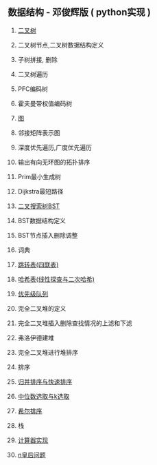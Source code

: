 数据结构 - 邓俊辉版 ( python实现 )
-----------

1. [二叉树](http://nbviewer.jupyter.org/github/lj72808up/datastruct/blob/master/bintree/1-BinaryTree.ipynb) 
  1. 二叉树节点,二叉树数据结构定义  
  2. 子树拼接, 删除
  3. 二叉树遍历
  3. PFC编码树
  4. 霍夫曼带权值编码树

2. [图](http://nbviewer.jupyter.org/github/lj72808up/datastruct/blob/d5a96cacce66080b1df413972625f19c8a88b9d9/graphy/graphy.ipynb) 
  1. 邻接矩阵表示图
  2. 深度优先遍历,广度优先遍历
  3. 输出有向无环图的拓扑排序
  3. Prim最小生成树
  4. Dijkstra最短路径

3. [二叉搜索树BST](http://nbviewer.jupyter.org/github/lj72808up/datastruct/blob/d5a96cacce66080b1df413972625f19c8a88b9d9/searchtree/BST.ipynb)
  1. BST数据结构定义
  2. BST节点插入删除调整

4. 词典  
  1. [跳转表(四联表)](http://nbviewer.jupyter.org/github/lj72808up/datastruct/blob/d5a96cacce66080b1df413972625f19c8a88b9d9/directionary/skiplist.ipynb)
  2. [哈希表(线性探查与二次哈希)](http://nbviewer.jupyter.org/github/lj72808up/datastruct/blob/d5a96cacce66080b1df413972625f19c8a88b9d9/directionary/HashTable.ipynb)

5. [优先级队列](http://nbviewer.jupyter.org/github/lj72808up/datastruct/blob/d5a96cacce66080b1df413972625f19c8a88b9d9/priorityqueue/%E4%BC%98%E5%85%88%E7%BA%A7%E9%98%9F%E5%88%97.ipynb)
  1. 完全二叉堆的定义
  2. 完全二叉堆插入删除查找情况的上滤和下滤
  3. 弗洛伊德建堆
  4. 完全二叉堆进行堆排序

6. 排序  
  1. [归并排序与快速排序](http://nbviewer.jupyter.org/github/lj72808up/datastruct/blob/d5a96cacce66080b1df413972625f19c8a88b9d9/sort/1-%E5%BD%92%E5%B9%B6%E6%8E%92%E5%BA%8F%E4%B8%8E%E5%BF%AB%E9%80%9F%E6%8E%92%E5%BA%8F.ipynb) 
  2. [中位数选取与k选取]()
  3. [希尔排序]()

7. 栈 
  1. [计算器实现]() 
  2. [n皇后问题]()

